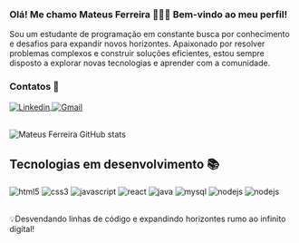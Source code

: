 
### Olá! Me chamo Mateus Ferreira 🙋🏾‍♂️ Bem-vindo ao meu perfil!
Sou um estudante de programação em constante busca por conhecimento e desafios para expandir novos horizontes. Apaixonado por resolver problemas complexos e construir soluções eficientes, estou sempre disposto a explorar novas tecnologias e aprender com a comunidade. 
<br/>

### Contatos 📱
<div style ="display: inline_block">
    <a href="https://www.linkedin.com/public-profile/settings?lipi=urn%3Ali%3Apage%3Ad_flagship3_profile_self_edit_contact-info%3BeBS4rnfHTgCyyqWzYcuBKQ%3D%3D">
        <img align="center" alt="Linkedin" src="https://img.shields.io/badge/LinkedIn-0077B5?style=for-the-badge&logo=linkedin&logoColor=white"/> </a>
    <a href="mailto:mateusf63@gmail.com?subject=Assunto%20da%20mensagem&body=Corpo%20da%20mensagem">
        <img align="center" alt="Gmail" src="https://img.shields.io/badge/Gmail-D14836?style=for-the-badge&logo=gmail&logoColor=white" /> </a>
</div></br>

![Mateus Ferreira GitHub stats](https://github-readme-stats.vercel.app/api?username=mateuzu&show_icons=true&theme=merko)

## Tecnologias em desenvolvimento 📚
<div style="display: inline_block">
    <img align="center" alt="html5" src="https://img.shields.io/badge/HTML5-E34F26?style=for-the-badge&logo=html5&logoColor=white" />
    <img align="center" alt="css3" src="https://img.shields.io/badge/CSS3-1572B6?style=for-the-badge&logo=css3&logoColor=white" />
    <img align="center" alt="javascript" src="https://img.shields.io/badge/JavaScript-323330?style=for-the-badge&logo=javascript&logoColor=F7DF1E" />
    <img align="center" alt="react" src="https://img.shields.io/badge/React-20232A?style=for-the-badge&logo=react&logoColor=61DAFB" />
    <img align="center" alt="java" src="https://img.shields.io/badge/Java-ED8B00?style=for-the-badge&logo=openjdk&logoColor=white" />
    <img align="center" alt="mysql" src="https://img.shields.io/badge/MySQL-00000F?style=for-the-badge&logo=mysql&logoColor=white" />
    <img align="center" alt="nodejs" src="https://img.shields.io/badge/Node.js-43853D?style=for-the-badge&logo=node.js&logoColor=white" />
    <img align="center" alt="nodejs" src="https://img.shields.io/badge/GIT-E44C30?style=for-the-badge&logo=git&logoColor=white" />
</div></br>

💡Desvendando linhas de código e expandindo horizontes rumo ao infinito digital!
